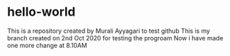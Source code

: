 # hello-world
This is a repository created by Murali Ayyagari to test github
This is my branch created on 2nd Oct 2020  for testing the progroam
 Now i have made one more change at 8.10AM
